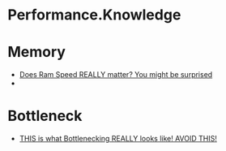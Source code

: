 # Performance.Knowledge
# Memory
- [Does Ram Speed REALLY matter? You might be surprised](https://youtu.be/vjbNhCHwlBo)
-
# Bottleneck
- [THIS is what Bottlenecking REALLY looks like! AVOID THIS!](https://youtu.be/-VcytCt02eE)
